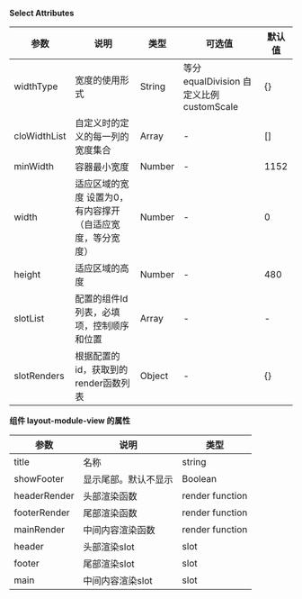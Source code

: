 **Select Attributes**

| 参数                | 说明                                                         | 类型     | 可选值                                                       | 默认值   |
| ------------------- | ------------------------------------------------------------ | -------- | ------------------------------------------------------------ | -------- |
| widthType | 宽度的使用形式 | String | 等分 equalDivision 自定义比例 customScale | {} |
| cloWidthList | 自定义时的定义的每一列的宽度集合 | Array | - | [] |
| minWidth | 容器最小宽度 | Number | -      | 1152 |
| width | 适应区域的宽度 设置为0，有内容撑开（自适应宽度，等分宽度） | Number | - | 0 |
| height | 适应区域的高度 | Number | - | 480 |
| slotList | 配置的组件Id列表，必填项，控制顺序和位置 | Array | - | - |
| slotRenders | 根据配置的id，获取到的render函数列表 | Object | - | {} |



**组件 layout-module-view 的属性**


| 参数         | 说明                 | 类型            |
| ------------ | -------------------- | --------------- |
| title        | 名称                 | string          |
| showFooter   | 显示尾部。默认不显示 | Boolean         |
| headerRender | 头部渲染函数         | render function |
| footerRender | 尾部渲染函数         | render function |
| mainRender   | 中间内容渲染函数     | render function |
| header | 头部渲染slot      | slot  |
| footer | 尾部渲染slot     | slot  |
| main  | 中间内容渲染slot      | slot  |
